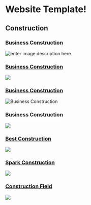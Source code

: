# Website Template!

## Construction

### [Business Construction](http://dazzlersoftware.com/demo/business-construction/)
![enter image description here](https://i0.wp.com/themes.svn.wordpress.org/business-construction/1.0.2/screenshot.jpg?w=1142&strip=all)

### [Business Construction](https://catchthemes.com/demo/solid-construction-modern/)
![](https://i0.wp.com/themes.svn.wordpress.org/solid-construction-classic/1.0.1/screenshot.png?w=1142&strip=all)

### [Business Construction](https://demo.raratheme.com/construction-company/)

![Business Construction](https://i0.wp.com/themes.svn.wordpress.org/construction-company/1.0.0/screenshot.png?w=1142&strip=all)

### [Business Construction](http://dazzlersoftware.com/demo/construction-blue/)

![](https://i0.wp.com/themes.svn.wordpress.org/blue-construction/1.0.3/screenshot.jpg?w=1142&strip=all)

### [Best Construction](http://demo.coothemes.com/best-construction-pro/)
![](https://i0.wp.com/themes.svn.wordpress.org/best-construction/1.0.3/screenshot.jpg?w=1142&strip=all)

### [Spark Construction](https://offshorethemes.com/demo/sparkconstructionlite/)

![](https://i0.wp.com/themes.svn.wordpress.org/spark-construction-lite/1.0.4/screenshot.png?w=1142&strip=all)

### [Construction Field](http://demo.acmethemes.com/construction-field)

![](https://i0.wp.com/themes.svn.wordpress.org/construction-field/1.0.4/screenshot.jpg?w=1142&strip=all)
